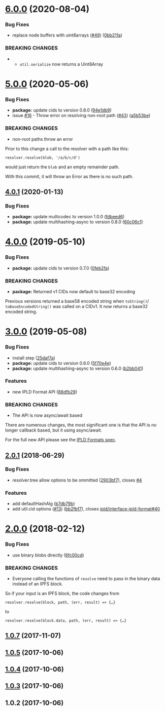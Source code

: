 <a name="6.0.0"></a>
# [6.0.0](https://github.com/ipld/js-ipld-raw/compare/v5.0.0...v6.0.0) (2020-08-04)


### Bug Fixes

* replace node buffers with uint8arrays ([#49](https://github.com/ipld/js-ipld-raw/issues/49)) ([0bb211a](https://github.com/ipld/js-ipld-raw/commit/0bb211a))


### BREAKING CHANGES

* - `util.serialize` now returns a Uint8Array



<a name="5.0.0"></a>
# [5.0.0](https://github.com/ipld/js-ipld-raw/compare/v4.0.1...v5.0.0) (2020-05-06)


### Bug Fixes

* **package:** update cids to version 0.8.0 ([94e1db9](https://github.com/ipld/js-ipld-raw/commit/94e1db9))
* issue [#16](https://github.com/ipld/js-ipld-raw/issues/16) - Throw error on resolving non-root path ([#43](https://github.com/ipld/js-ipld-raw/issues/43)) ([a5b53be](https://github.com/ipld/js-ipld-raw/commit/a5b53be))


### BREAKING CHANGES

* non-root paths throw an error

Prior to this change a call to the resolver with a path like this:

    resolver.resolve(blob, '/a/b/c/d')

would just return the `blob` and an empty remainder path.

With this commit, it will throw an Error as there is no such path.



<a name="4.0.1"></a>
## [4.0.1](https://github.com/ipld/js-ipld-raw/compare/v4.0.0...v4.0.1) (2020-01-13)


### Bug Fixes

* **package:** update multicodec to version 1.0.0 ([fdbeed6](https://github.com/ipld/js-ipld-raw/commit/fdbeed6))
* **package:** update multihashing-async to version 0.8.0 ([60c06c1](https://github.com/ipld/js-ipld-raw/commit/60c06c1))



<a name="4.0.0"></a>
# [4.0.0](https://github.com/ipld/js-ipld-raw/compare/v3.0.0...v4.0.0) (2019-05-10)


### Bug Fixes

* **package:** update cids to version 0.7.0 ([0feb2fa](https://github.com/ipld/js-ipld-raw/commit/0feb2fa))


### BREAKING CHANGES

* **package:** Returned v1 CIDs now default to base32 encoding

Previous versions returned a base58 encoded string when `toString()`/
`toBaseEncodedString()` was called on a CIDv1. It now returns a base32
encoded string.



<a name="3.0.0"></a>
# [3.0.0](https://github.com/ipld/js-ipld-raw/compare/v2.0.1...v3.0.0) (2019-05-08)


### Bug Fixes

* install step ([25daf7a](https://github.com/ipld/js-ipld-raw/commit/25daf7a))
* **package:** update cids to version 0.6.0 ([5f70e4e](https://github.com/ipld/js-ipld-raw/commit/5f70e4e))
* **package:** update multihashing-async to version 0.6.0 ([b2bb041](https://github.com/ipld/js-ipld-raw/commit/b2bb041))


### Features

* new IPLD Format API ([88dfb29](https://github.com/ipld/js-ipld-raw/commit/88dfb29))


### BREAKING CHANGES

* The API is now async/await based

There are numerous changes, the most significant one is that the API
is no longer callback based, but it using async/await.

For the full new API please see the [IPLD Formats spec].

[IPLD Formats spec]: https://github.com/ipld/interface-ipld-format



<a name="2.0.1"></a>
## [2.0.1](https://github.com/ipld/js-ipld-raw/compare/v2.0.0...v2.0.1) (2018-06-29)


### Bug Fixes

* resolver.tree allow options to be ommitted ([2903bf7](https://github.com/ipld/js-ipld-raw/commit/2903bf7)), closes [#4](https://github.com/ipld/js-ipld-raw/issues/4)


### Features

* add defaultHashAlg ([b7db79b](https://github.com/ipld/js-ipld-raw/commit/b7db79b))
* add util.cid options ([#13](https://github.com/ipld/js-ipld-raw/issues/13)) ([bb2fbf7](https://github.com/ipld/js-ipld-raw/commit/bb2fbf7)), closes [ipld/interface-ipld-format#40](https://github.com/ipld/interface-ipld-format/issues/40)



<a name="2.0.0"></a>
# [2.0.0](https://github.com/ipld/js-ipld-raw/compare/v1.0.7...v2.0.0) (2018-02-12)


### Bug Fixes

* use binary blobs directly ([6fc00cd](https://github.com/ipld/js-ipld-raw/commit/6fc00cd))


### BREAKING CHANGES

* Everyone calling the functions of `resolve` need to
pass in the binary data instead of an IPFS block.

So if your input is an IPFS block, the code changes from

    resolver.resolve(block, path, (err, result) => {…}

to

    resolver.resolve(block.data, path, (err, result) => {…}



<a name="1.0.7"></a>
## [1.0.7](https://github.com/ipld/js-ipld-raw/compare/v1.0.5...v1.0.7) (2017-11-07)



<a name="1.0.5"></a>
## [1.0.5](https://github.com/ipld/js-ipld-raw/compare/v1.0.4...v1.0.5) (2017-10-06)



<a name="1.0.4"></a>
## [1.0.4](https://github.com/ipld/js-ipld-raw/compare/v1.0.3...v1.0.4) (2017-10-06)



<a name="1.0.3"></a>
## [1.0.3](https://github.com/ipld/js-ipld-raw/compare/v1.0.2...v1.0.3) (2017-10-06)



<a name="1.0.2"></a>
## 1.0.2 (2017-10-06)



